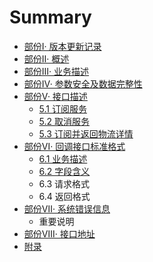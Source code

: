 # Summary

* [部份Ⅰ· 版本更新记录](ban-ben-geng-xin-ji-lu.md)
* [部份Ⅱ· 概述](gai-shu.md)
* [部份Ⅲ· 业务描述](ye-wu-miao-shu.md)
* [部份Ⅳ· 参数安全及数据完整性](can-shu-an-quan-ji-shu-ju-wan-zheng-xing.md)
* [部份Ⅴ· 接口描述](jie-kou-miao-shu.md)
  * [5.1 订阅服务](jie-kou-miao-shu/zhong-yao-shuo-ming.md)
  * [5.2 取消服务](jie-kou-miao-shu/qu-xiao-fu-wu.md)
  * [5.3 订阅并返回物流详情](jie-kou-miao-shu/ding-yue-bing-fan-hui-wu-liu-xiang-qing.md)
* [部份Ⅵ· 回调接口标准格式](hui-diao-jie-kou-biao-zhun-ge-shi.md)
  * [6.1 业务描述](hui-diao-jie-kou-biao-zhun-ge-shi/zhong-yao-shuo-ming.md)
  * [6.2 字段含义](hui-diao-jie-kou-biao-zhun-ge-shi/62-zi-duan-han-yi.md)
  * 6.3 请求格式
  * 6.4 返回格式
* [部份Ⅶ· 系统错误信息](xi-tong-cuo-wu-xin-xi.md)
  * 重要说明
* [部份Ⅷ· 接口地址](README.md)
* [附录](fu-jian.md)

